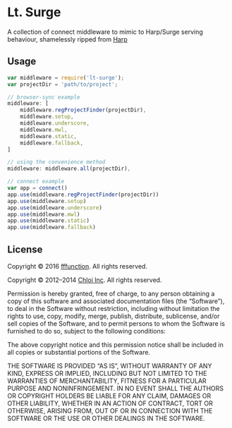 # Lt. Surge

A collection of connect middleware to mimic to Harp/Surge serving behaviour, shamelessly ripped from [Harp](https://github.com/sintaxi/harp)

## Usage

```js
var middleware = require('lt-surge');
var projectDir = 'path/to/project';

// browser-sync example
middleware: [
    middleware.regProjectFinder(projectDir),
    middleware.setup,
    middleware.underscore,
    middleware.mwl,
    middleware.static,
    middleware.fallback,
]

// using the convenience method
middleware: middleware.all(projectDir),

// connect example
var app = connect()
app.use(middleware.regProjectFinder(projectDir))
app.use(middleware.setup)
app.use(middleware.underscore)
app.use(middleware.mwl)
app.use(middleware.static)
app.use(middleware.fallback)
```

## License

Copyright © 2016 [fffunction](http://fffunction.co). All rights reserved.

Copyright © 2012–2014 [Chloi Inc](http://chloi.io). All rights reserved.

Permission is hereby granted, free of charge, to any person obtaining a copy of this software and associated documentation files (the “Software”), to deal in the Software without restriction, including without limitation the rights to use, copy, modify, merge, publish, distribute, sublicense, and/or sell copies of the Software, and to permit persons to whom the Software is furnished to do so, subject to the following conditions:

The above copyright notice and this permission notice shall be included in all copies or substantial portions of the Software.

THE SOFTWARE IS PROVIDED “AS IS”, WITHOUT WARRANTY OF ANY KIND, EXPRESS OR IMPLIED, INCLUDING BUT NOT LIMITED TO THE WARRANTIES OF MERCHANTABILITY, FITNESS FOR A PARTICULAR PURPOSE AND NONINFRINGEMENT. IN NO EVENT SHALL THE AUTHORS OR COPYRIGHT HOLDERS BE LIABLE FOR ANY CLAIM, DAMAGES OR OTHER LIABILITY, WHETHER IN AN ACTION OF CONTRACT, TORT OR OTHERWISE, ARISING FROM, OUT OF OR IN CONNECTION WITH THE SOFTWARE OR THE USE OR OTHER DEALINGS IN THE SOFTWARE.
